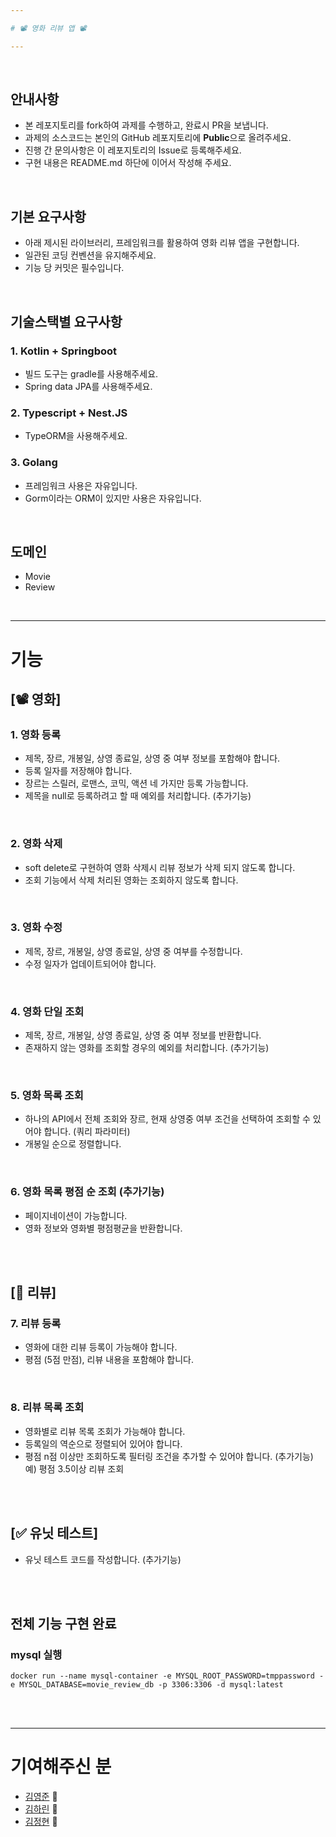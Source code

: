 ```yaml
---

# 📽️ 영화 리뷰 앱 📽️

---
```


<br>

## 안내사항
- 본 레포지토리를 fork하여 과제를 수행하고, 완료시 PR을 보냅니다.
- 과제의 소스코드는 본인의 GitHub 레포지토리에 **Public**으로 올려주세요.
- 진행 간 문의사항은 이 레포지토리의 Issue로 등록해주세요.
- 구현 내용은 README.md 하단에 이어서 작성해 주세요.

<br>

## 기본 요구사항
- 아래 제시된 라이브러리, 프레임워크를 활용하여 영화 리뷰 앱을 구현합니다.
- 일관된 코딩 컨벤션을 유지해주세요.
- 기능 당 커밋은 필수입니다.

<br>

## 기술스택별 요구사항

### 1. Kotlin + Springboot
- 빌드 도구는 gradle를 사용해주세요.
- Spring data JPA를 사용해주세요.

### 2. Typescript + Nest.JS
- TypeORM을 사용해주세요.

### 3. Golang
- 프레임워크 사용은 자유입니다.
- Gorm이라는 ORM이 있지만 사용은 자유입니다.

<br>

## 도메인

- Movie
- Review

<br>

---

# 기능

## [📽️ 영화]

### 1. 영화 등록
  - 제목, 장르, 개봉일, 상영 종료일, 상영 중 여부 정보를 포함해야 합니다.
  - 등록 일자를 저장해야 합니다.
  - 장르는 스릴러, 로맨스, 코믹, 액션 네 가지만 등록 가능합니다.
  - 제목을 null로 등록하려고 할 때 예외를 처리합니다. (추가기능)
    
<br>
 
### 2. 영화 삭제
  - soft delete로 구현하여 영화 삭제시 리뷰 정보가 삭제 되지 않도록 합니다.
  - 조회 기능에서 삭제 처리된 영화는 조회하지 않도록 합니다.

<br>
 
### 3. 영화 수정
  - 제목, 장르, 개봉일, 상영 종료일, 상영 중 여부를 수정합니다.
  - 수정 일자가 업데이트되어야 합니다.

 <br>

### 4. 영화 단일 조회
  - 제목, 장르, 개봉일, 상영 종료일, 상영 중 여부 정보를 반환합니다.
  - 존재하지 않는 영화를 조회할 경우의 예외를 처리합니다. (추가기능)

 <br>

### 5. 영화 목록 조회
  - 하나의 API에서 전체 조회와 장르, 현재 상영중 여부 조건을 선택하여 조회할 수 있어야 합니다. (쿼리 파라미터)
  - 개봉일 순으로 정렬합니다.

 <br>
    
### 6. 영화 목록 평점 순 조회 (추가기능)
  - 페이지네이션이 가능합니다.
  - 영화 정보와 영화별 평점평균을 반환합니다.

 <br> <br>

## [📝 리뷰]

### 7. 리뷰 등록
  - 영화에 대한 리뷰 등록이 가능해야 합니다.
  - 평점 (5점 만점), 리뷰 내용을 포함해야 합니다.

<br>

### 8. 리뷰 목록 조회
  - 영화별로 리뷰 목록 조회가 가능해야 합니다.
  - 등록일의 역순으로 정렬되어 있어야 합니다.
  - 평점 n점 이상만 조회하도록 필터링 조건을 추가할 수 있어야 합니다. (추가기능)
       예) 평점 3.5이상 리뷰 조회

<br><br>

## [✅ 유닛 테스트]
  - 유닛 테스트 코드를 작성합니다. (추가기능)

<br><br>

## 전체 기능 구현 완료
### mysql 실행
```
docker run --name mysql-container -e MYSQL_ROOT_PASSWORD=tmppassword -e MYSQL_DATABASE=movie_review_db -p 3306:3306 -d mysql:latest
```

<br><br>

---

# 기여해주신 분

- [김영준](https://github.com/0BVer) 🦫
- [김하린](https://github.com/kimhalin) 🦦
- [김정현](https://github.com/kjeongh) 🦌
